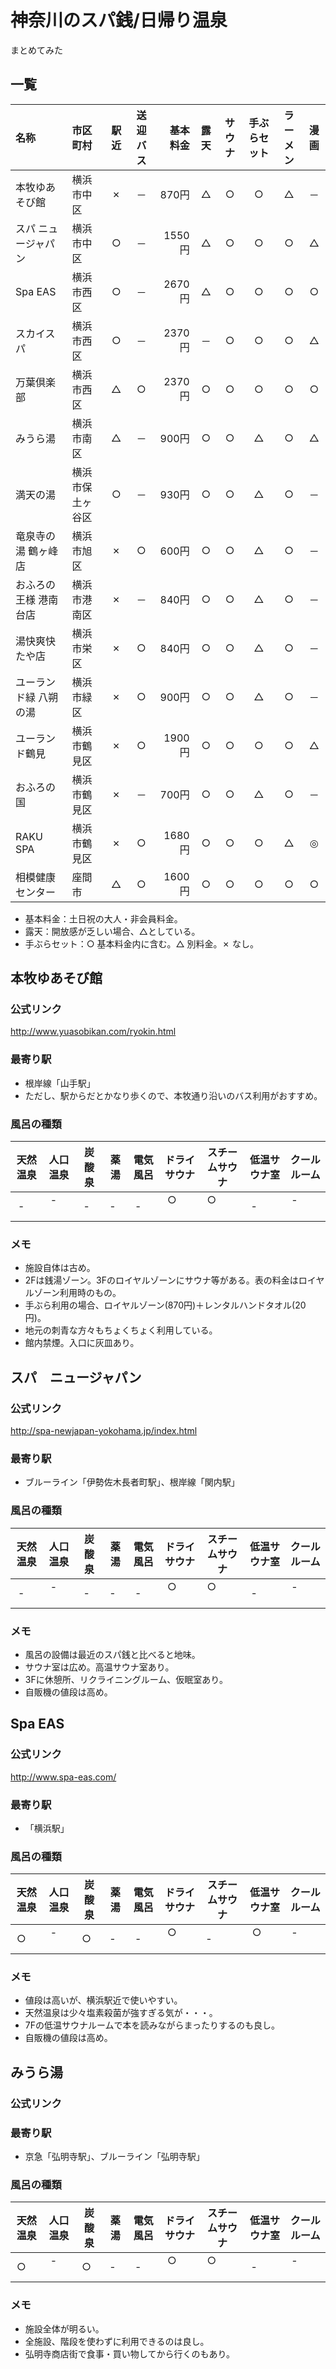 # 神奈川のスパ銭/日帰り温泉

まとめてみた

## 一覧

|名称|市区町村|駅近|送迎バス|基本料金|露天|サウナ|手ぶらセット|ラーメン|漫画|
|:---|:------|:--:|:-----:|------:|:--:|:----:|:--------:|:------:|:-:|
|本牧ゆあそび館|横浜市中区|✗|－|870円|△|○|○|△|－|
|スパ ニュージャパン|横浜市中区|○|－|1550円|△|○|○|○|△|
|Spa EAS|横浜市西区|○|－|2670円|△|○|○|○|○|
|スカイスパ|横浜市西区|○|－|2370円|－|○|○|○|△|
|万葉倶楽部|横浜市西区|△|○|2370円|○|○|○|○|○|
|みうら湯|横浜市南区|△|－|900円|○|○|△|○|△|
|満天の湯|横浜市保土ヶ谷区|○|－|930円|○|○|△|○|－|
|竜泉寺の湯 鶴ヶ峰店|横浜市旭区|✗|○|600円|○|○|△|○|－|
|おふろの王様 港南台店|横浜市港南区|✗|－|840円|○|○|△|○|－|
|湯快爽快 たや店|横浜市栄区|✗|○|840円|○|○|△|○|－|
|ユーランド緑 八朔の湯|横浜市緑区|✗|○|900円|○|○|△|○|－|
|ユーランド鶴見|横浜市鶴見区|✗|○|1900円|○|○|○|○|△|
|おふろの国|横浜市鶴見区|✗|－|700円|○|○|△|○|－|
|RAKU SPA|横浜市鶴見区|✗|○|1680円|○|○|○|△|◎|
|相模健康センター|座間市|△|○|1600円|○|○|○|○|○|

* 基本料金：土日祝の大人・非会員料金。
* 露天：開放感が乏しい場合、△としている。
* 手ぶらセット：○ 基本料金内に含む。△ 別料金。✗ なし。

## 本牧ゆあそび館
### 公式リンク
http://www.yuasobikan.com/ryokin.html
### 最寄り駅
- 根岸線「山手駅」
- ただし、駅からだとかなり歩くので、本牧通り沿いのバス利用がおすすめ。
### 風呂の種類

|天然温泉|人口温泉|炭酸泉|薬湯|電気風呂|ドライサウナ|スチームサウナ|低温サウナ室|クールルーム|
|:-----:|:------:|:---:|:--:|:-----:|:---------:|:----------:|:---------:|:----------:|
|-      |-       |-    |-   |-      |○          |○           |-          |-           |

### メモ
- 施設自体は古め。
- 2Fは銭湯ゾーン。3Fのロイヤルゾーンにサウナ等がある。表の料金はロイヤルゾーン利用時のもの。
- 手ぶら利用の場合、ロイヤルゾーン(870円)＋レンタルハンドタオル(20円)。
- 地元の刺青な方々もちょくちょく利用している。
- 館内禁煙。入口に灰皿あり。

## スパ　ニュージャパン
### 公式リンク
http://spa-newjapan-yokohama.jp/index.html
### 最寄り駅
- ブルーライン「伊勢佐木長者町駅」、根岸線「関内駅」
### 風呂の種類

|天然温泉|人口温泉|炭酸泉|薬湯|電気風呂|ドライサウナ|スチームサウナ|低温サウナ室|クールルーム|
|:-----:|:------:|:---:|:--:|:-----:|:---------:|:----------:|:---------:|:----------:|
|-      |-       |-    |-   |-      |○          |○           |-          |-           |

### メモ
- 風呂の設備は最近のスパ銭と比べると地味。
- サウナ室は広め。高温サウナ室あり。
- 3Fに休憩所、リクライニングルーム、仮眠室あり。
- 自販機の値段は高め。

## Spa EAS
### 公式リンク
http://www.spa-eas.com/
### 最寄り駅
- 「横浜駅」
### 風呂の種類

|天然温泉|人口温泉|炭酸泉|薬湯|電気風呂|ドライサウナ|スチームサウナ|低温サウナ室|クールルーム|
|:-----:|:------:|:---:|:--:|:-----:|:---------:|:----------:|:---------:|:----------:|
|○      |-       |○    |-   |-      |○          |-           |○          |-           |

### メモ
- 値段は高いが、横浜駅近で使いやすい。
- 天然温泉は少々塩素殺菌が強すぎる気が・・・。
- 7Fの低温サウナルームで本を読みながらまったりするのも良し。
- 自販機の値段は高め。

## みうら湯
### 公式リンク
### 最寄り駅
- 京急「弘明寺駅」、ブルーライン「弘明寺駅」
### 風呂の種類

|天然温泉|人口温泉|炭酸泉|薬湯|電気風呂|ドライサウナ|スチームサウナ|低温サウナ室|クールルーム|
|:-----:|:------:|:---:|:--:|:-----:|:---------:|:----------:|:---------:|:----------:|
|○      |-       |○    |-   |-      |○          |○           |-          |-           |

### メモ
- 施設全体が明るい。
- 全施設、階段を使わずに利用できるのは良し。
- 弘明寺商店街で食事・買い物してから行くのもあり。
